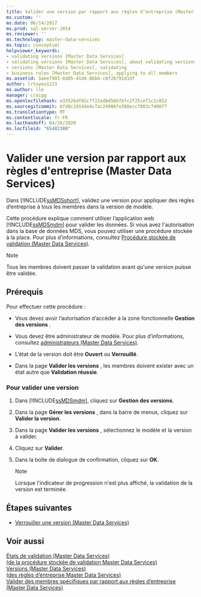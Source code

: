 ```yaml
---
title: Valider une version par rapport aux règles d’entreprise (Master Data Services) | Microsoft Docs
ms.custom: ''
ms.date: 06/14/2017
ms.prod: sql-server-2014
ms.reviewer: ''
ms.technology: master-data-services
ms.topic: conceptual
helpviewer_keywords:
- validating versions [Master Data Services]
- validating versions [Master Data Services], about validating versions
- versions [Master Data Services], validating
- business rules [Master Data Services], applying to all members
ms.assetid: 5aee7901-6d05-41d4-8bbb-c6f26791d1df
author: lrtoyou1223
ms.author: lle
manager: craigg
ms.openlocfilehash: e33526df02cff22adbd56bfbfc2f25cef1c1c052
ms.sourcegitcommit: 6fd8c1914de4c7ac24900fe388ecc7883c740077
ms.translationtype: MT
ms.contentlocale: fr-FR
ms.lasthandoff: 04/26/2020
ms.locfileid: "65482308"
---
```

# <a name="validate-a-version-against-business-rules-master-data-services"></a>Valider une version par rapport aux règles d'entreprise (Master Data Services)
  Dans [!INCLUDE[ssMDSshort](../includes/ssmdsshort-md.md)], validez une version pour appliquer des règles d’entreprise à tous les membres dans la version de modèle.  
  
 Cette procédure explique comment utiliser l’application web [!INCLUDE[ssMDSmdm](../includes/ssmdsmdm-md.md)] pour valider les données. Si vous avez l'autorisation dans la base de données MDS, vous pouvez utiliser une procédure stockée à la place. Pour plus d’informations, consultez [Procédure stockée de validation &#40;Master Data Services&#41;](validation-stored-procedure-master-data-services.md).  
  
> [!NOTE]  
>  Tous les membres doivent passer la validation avant qu'une version puisse être validée.  
  
## <a name="prerequisites"></a>Prérequis  
 Pour effectuer cette procédure :  
  
-   Vous devez avoir l’autorisation d’accéder à la zone fonctionnelle **Gestion des versions** .  
  
-   Vous devez être administrateur de modèle. Pour plus d’informations, consultez [administrateurs &#40;Master Data Services&#41;](../../2014/master-data-services/administrators-master-data-services.md).  
  
-   L’état de la version doit être **Ouvert** ou **Verrouillé**.  
  
-   Dans la page **Valider les versions** , les membres doivent exister avec un état autre que **Validation réussie**.  
  
### <a name="to-validate-a-version"></a>Pour valider une version  
  
1.  Dans [!INCLUDE[ssMDSmdm](../includes/ssmdsmdm-md.md)], cliquez sur **Gestion des versions**.  
  
2.  Dans la page **Gérer les versions** , dans la barre de menus, cliquez sur **Valider la version**.  
  
3.  Dans la page **Valider les versions** , sélectionnez le modèle et la version à valider.  
  
4.  Cliquez sur **Valider**.  
  
5.  Dans la boîte de dialogue de confirmation, cliquez sur **OK**.  
  
    > [!NOTE]  
    >  Lorsque l'indicateur de progression n'est plus affiché, la validation de la version est terminée.  
  
## <a name="next-steps"></a>Étapes suivantes  
  
-   [Verrouiller une version &#40;Master Data Services&#41;](../../2014/master-data-services/lock-a-version-master-data-services.md)  
  
## <a name="see-also"></a>Voir aussi  
 [États de validation &#40;Master Data Services&#41;](../../2014/master-data-services/validation-statuses-master-data-services.md)   
 [&#40;de la procédure stockée de validation Master Data Services&#41;](validation-stored-procedure-master-data-services.md)   
 [Versions &#40;Master Data Services&#41;](../../2014/master-data-services/versions-master-data-services.md)   
 [&#40;des règles d’entreprise Master Data Services&#41;](../../2014/master-data-services/business-rules-master-data-services.md)   
 [Valider des membres spécifiques par rapport aux règles d’entreprise &#40;Master Data Services&#41;](../../2014/master-data-services/validate-specific-members-against-business-rules-master-data-services.md)  
  
  
